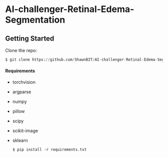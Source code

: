 # AI-challenger-Retinal-Edema-Segmentation

## Getting Started

Clone the repo:

```python
$ git clone https://github.com/ShawnBIT/AI-challenger-Retinal-Edema-Segmentation.git
```

#### Requirements

* torchvision
* argparse
* numpy
* pillow
* scipy
* scikit-image
* sklearn

  ```
  $ pip install -r requirements.txt
  ```

  